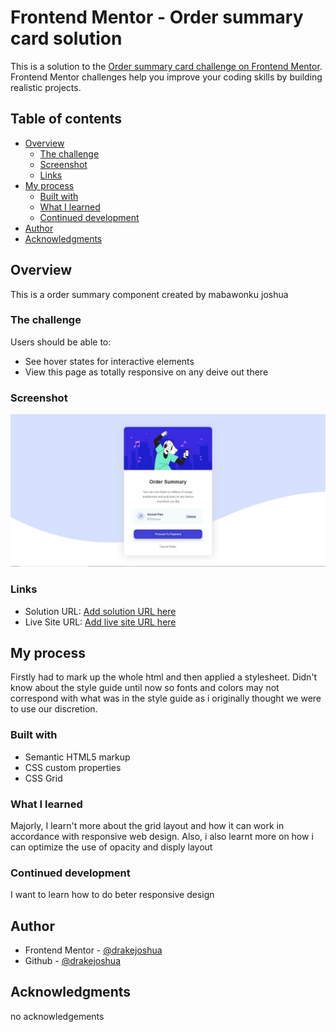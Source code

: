# Frontend Mentor - Order summary card solution

This is a solution to the [Order summary card challenge on Frontend Mentor](https://www.frontendmentor.io/challenges/order-summary-component-QlPmajDUj). Frontend Mentor challenges help you improve your coding skills by building realistic projects. 

## Table of contents

- [Overview](#overview)
  - [The challenge](#the-challenge)
  - [Screenshot](#screenshot)
  - [Links](#links)
- [My process](#my-process)
  - [Built with](#built-with)
  - [What I learned](#what-i-learned)
  - [Continued development](#continued-development)
- [Author](#author)
- [Acknowledgments](#acknowledgments)

## Overview
This is a order summary component created by mabawonku joshua 

### The challenge

Users should be able to:

- See hover states for interactive elements
- View this page as totally responsive on any deive out there

### Screenshot

![github](https://github.com/drakejoshua/order-summary-component/blob/main/solution-screenshot.jpg)

### Links

- Solution URL: [Add solution URL here](https://github.com/drakejoshua/order-summary-component)
- Live Site URL: [Add live site URL here](https://drakejoshua.github.io/order-summary-component)

## My process
Firstly had to mark up the whole html and then applied a stylesheet. Didn't know about the style guide until now so fonts and colors may not correspond with what was in the style guide as i originally thought we were to use our discretion.


### Built with

- Semantic HTML5 markup
- CSS custom properties
- CSS Grid

### What I learned

Majorly, I learn't more about the grid layout and how it can work in accordance with responsive web design.
Also, i also learnt more on how i can optimize the use of opacity and disply layout

### Continued development

I want to learn how to do beter responsive design

## Author

- Frontend Mentor - [@drakejoshua](https://www.frontendmentor.io/profile/drakejoshua)
- Github - [@drakejoshua](https://github.com/drakejoshua)

## Acknowledgments

no acknowledgements
